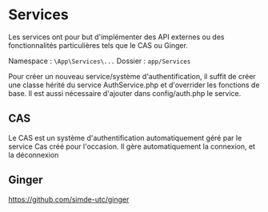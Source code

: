 # Services

Les services ont pour but d'implémenter des API externes ou des fonctionnalités particulières tels que le CAS ou Ginger.

Namespace : `\App\Services\...`
Dossier :   `app/Services`

Pour créer un nouveau service/système d'authentification, il suffit de créer une classe hérité du service AuthService.php et d'overrider les fonctions de base. Il est aussi nécessaire d'ajouter dans config/auth.php le service.

## CAS

Le CAS est un système d'authentification automatiquement géré par le service Cas créé pour l'occasion. Il gère automatiquement la connexion, et la déconnexion

## Ginger

https://github.com/simde-utc/ginger